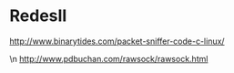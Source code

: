 # RedesII

http://www.binarytides.com/packet-sniffer-code-c-linux/

\n
http://www.pdbuchan.com/rawsock/rawsock.html
